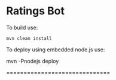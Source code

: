   Ratings Bot
==============================

To build use:

    mvn clean install

To deploy using embedded node.js use:

   mvn -Pnodejs deploy
   

==============================
